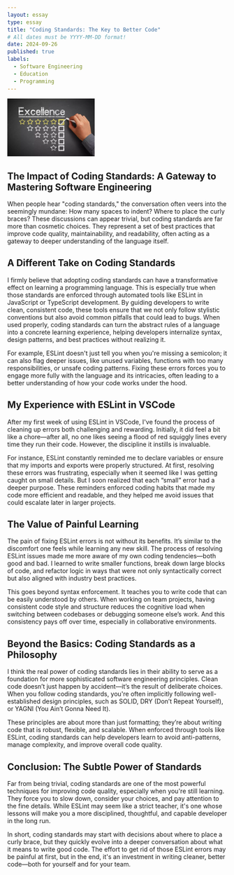 ```yaml
---
layout: essay
type: essay
title: "Coding Standards: The Key to Better Code"
# All dates must be YYYY-MM-DD format!
date: 2024-09-26
published: true
labels:
  - Software Engineering
  - Education
  - Programming
---
```


<img width="200px" class="rounded float-start pe-4" src="../img/standards.png">

## The Impact of Coding Standards: A Gateway to Mastering Software Engineering

When people hear "coding standards," the conversation often veers into the seemingly mundane: How many spaces to indent? Where to place the curly braces? These discussions can appear trivial, but coding standards are far more than cosmetic choices. They represent a set of best practices that improve code quality, maintainability, and readability, often acting as a gateway to deeper understanding of the language itself.

## A Different Take on Coding Standards
I firmly believe that adopting coding standards can have a transformative effect on learning a programming language. This is especially true when those standards are enforced through automated tools like ESLint in JavaScript or TypeScript development. By guiding developers to write clean, consistent code, these tools ensure that we not only follow stylistic conventions but also avoid common pitfalls that could lead to bugs. When used properly, coding standards can turn the abstract rules of a language into a concrete learning experience, helping developers internalize syntax, design patterns, and best practices without realizing it.

For example, ESLint doesn't just tell you when you're missing a semicolon; it can also flag deeper issues, like unused variables, functions with too many responsibilities, or unsafe coding patterns. Fixing these errors forces you to engage more fully with the language and its intricacies, often leading to a better understanding of how your code works under the hood.

## My Experience with ESLint in VSCode
After my first week of using ESLint in VSCode, I've found the process of cleaning up errors both challenging and rewarding. Initially, it did feel a bit like a chore—after all, no one likes seeing a flood of red squiggly lines every time they run their code. However, the discipline it instills is invaluable.

For instance, ESLint constantly reminded me to declare variables or ensure that my imports and exports were properly structured. At first, resolving these errors was frustrating, especially when it seemed like I was getting caught on small details. But I soon realized that each “small” error had a deeper purpose. These reminders enforced coding habits that made my code more efficient and readable, and they helped me avoid issues that could escalate later in larger projects.

## The Value of Painful Learning
The pain of fixing ESLint errors is not without its benefits. It’s similar to the discomfort one feels while learning any new skill. The process of resolving ESLint issues made me more aware of my own coding tendencies—both good and bad. I learned to write smaller functions, break down large blocks of code, and refactor logic in ways that were not only syntactically correct but also aligned with industry best practices.

This goes beyond syntax enforcement. It teaches you to write code that can be easily understood by others. When working on team projects, having consistent code style and structure reduces the cognitive load when switching between codebases or debugging someone else’s work. And this consistency pays off over time, especially in collaborative environments.

## Beyond the Basics: Coding Standards as a Philosophy
I think the real power of coding standards lies in their ability to serve as a foundation for more sophisticated software engineering principles. Clean code doesn’t just happen by accident—it’s the result of deliberate choices. When you follow coding standards, you're often implicitly following well-established design principles, such as SOLID, DRY (Don’t Repeat Yourself), or YAGNI (You Ain’t Gonna Need It).

These principles are about more than just formatting; they’re about writing code that is robust, flexible, and scalable. When enforced through tools like ESLint, coding standards can help developers learn to avoid anti-patterns, manage complexity, and improve overall code quality.

## Conclusion: The Subtle Power of Standards
Far from being trivial, coding standards are one of the most powerful techniques for improving code quality, especially when you're still learning. They force you to slow down, consider your choices, and pay attention to the fine details. While ESLint may seem like a strict teacher, it's one whose lessons will make you a more disciplined, thoughtful, and capable developer in the long run.

In short, coding standards may start with decisions about where to place a curly brace, but they quickly evolve into a deeper conversation about what it means to write good code. The effort to get rid of those ESLint errors may be painful at first, but in the end, it's an investment in writing cleaner, better code—both for yourself and for your team.

